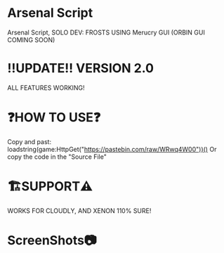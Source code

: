# Arsenal Script
Arsenal Script, SOLO DEV: FROSTS
USING Merucry GUI
(ORBIN GUI COMING SOON)

# ‼️UPDATE‼️ VERSION 2.0
ALL FEATURES WORKING!

# ❓HOW TO USE❓
Copy and past: loadstring(game:HttpGet("https://pastebin.com/raw/WRwq4W00"))()
Or copy the code in the "Source File"

# 🏗️SUPPORT⚠️
WORKS FOR CLOUDLY, AND XENON 110% SURE!

# ScreenShots📷
